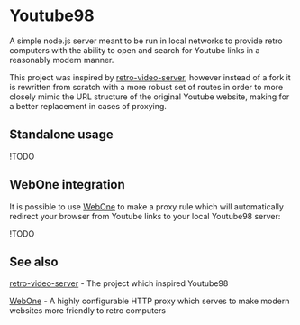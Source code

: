 # Youtube98

A simple node.js server meant to be run in local networks to provide retro
computers with the ability to open and search for Youtube links in a reasonably
modern manner.

This project was inspired by [retro-video-server][1], however instead of a fork
it is rewritten from scratch with a more robust set of routes in order to more
closely mimic the URL structure of the original Youtube website, making for a
better replacement in cases of proxying.

## Standalone usage

!TODO

## WebOne integration

It is possible to use [WebOne][2] to make a proxy rule which will automatically
redirect your browser from Youtube links to your local Youtube98 server:

!TODO

## See also

[retro-video-server][1] - 
 The project which inspired Youtube98

[WebOne][2] - 
 A highly configurable HTTP proxy which serves to make modern websites more
 friendly to retro computers

[1]: https://github.com/keenmaster486/retro-video-server
[2]: https://github.com/atauenis/webone